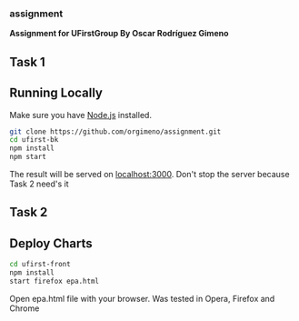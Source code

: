 ### assignment
**Assignment for UFirstGroup By Oscar Rodríguez Gimeno**

## Task 1
## Running Locally

Make sure you have [Node.js](http://nodejs.org/) installed.

```sh
git clone https://github.com/orgimeno/assignment.git
cd ufirst-bk
npm install
npm start
```

The result will be served on [localhost:3000](http://localhost:3000/data.json).
Don't stop the server because Task 2 need's it

## Task 2
## Deploy Charts

```sh
cd ufirst-front
npm install
start firefox epa.html
```

Open epa.html file with your browser. Was tested in Opera, Firefox and Chrome